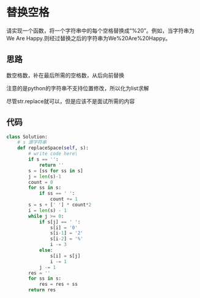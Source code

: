 # 替换空格

请实现一个函数，将一个字符串中的每个空格替换成“%20”。例如，当字符串为We Are Happy.则经过替换之后的字符串为We%20Are%20Happy。

## 思路

数空格数，补在最后所需的空格数，从后向前替换

注意的是python的字符串不支持位置修改，所以化为list求解

尽管str.replace就可以，但是应该不是面试所需的内容

## 代码



```python
class Solution:
    # s 源字符串
    def replaceSpace(self, s):
        # write code here\
        if s == '':
            return ''
        s = [ss for ss in s]
        j = len(s)-1
        count = 0
        for ss in s:
            if ss == ' ':
                count += 1
        s = s + [' '] * count*2
        i = len(s) - 1
        while j >= 0:
            if s[j] == ' ':
                s[i] = '0'
                s[i-1] = '2'
                s[i-2] = '%'
                i -= 3
            else:
                s[i] = s[j]
                i -= 1
            j -= 1
        res = ''
        for ss in s:
            res = res + ss
        return res
```


